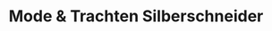 ---
title: "Mode & Trachten Silberschneider"
url: /gleinstaetten/mode-und-trachten-silberschneider/
shop: Kleidung
---